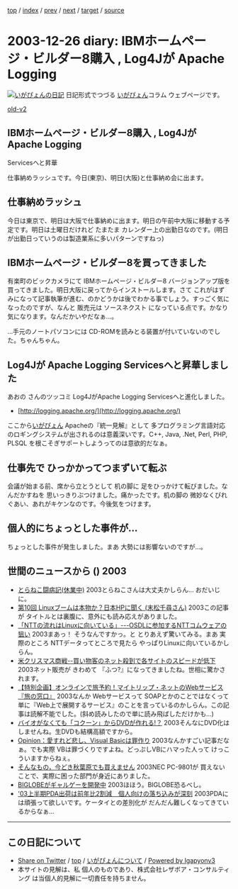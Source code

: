 [top](../index.html) 
 / [index](index.html) 
 / [prev](ig031225.html) 
 / [next](ig031227.html) 
 / [target](https://www.igapyon.jp/igapyon/diary/2003/ig031226.html) 
 / [source](https://github.com/igapyon/diary/blob/master/2003/ig031226.src.md) 

2003-12-26 diary: IBMホームページ・ビルダー8購入 , Log4Jが Apache Logging
=====================================================================================================
[![いがぴょんの日記](https://www.igapyon.jp/igapyon/diary/images/iga200306s.jpg "いがぴょん")](https://www.igapyon.jp/igapyon/diary/memo/memoigapyon.html) 日記形式でつづる [いがぴょん](https://www.igapyon.jp/igapyon/diary/memo/memoigapyon.html)コラム ウェブページです。

[old-v2](ig031226-orig.html)

## IBMホームページ・ビルダー8購入 , Log4Jが Apache Logging
Servicesへと昇華

仕事納めラッシュです。今日(東京)、明日(大阪)と仕事納め会に出ます。


## 仕事納めラッシュ

今日は東京で、明日は大阪で仕事納めに出ます。明日の午前中大阪に移動する予定です。明日は土曜日だけれど たまたま カレンダー上の出勤日なのです。(明日が出勤日っていうのは製造業系に多いパターンですねっ)

## IBMホームページ・ビルダー8を買ってきました

有楽町のビックカメラにて IBMホームページ・ビルダー8 バージョンアップ版を買ってきました。明日大阪に戻ってからインストールします。さて これがはずみになって記事執筆が進む、のかどうかは後でわかる事でしょう。すっごく気になったのですが、なんと 販売元は ソースネクスト になっている点です。かなり気になります。なんだかいやだなぁ…。

…手元のノートパソコンには CD-ROMを読みとる装置が付いていないのでした。ちゃんちゃん。

## Log4Jが Apache Logging Servicesへと昇華しました

あおの さんのツッコミ
Log4JがApache Logging Servicesへと進化しました。

* [http://logging.apache.org/](http://logging.apache.org/)

ここから[いがぴょん](http://www.igapyon.jp/igapyon/diary/memo/memoigapyon.html)
Apacheの『統一見解』として 多プログラミング言語対応のロギングシステムが出されるのは意義深いです。C++,
Java, .Net, Perl, PHP, PLSQL を根こそぎサポートしようってのは意欲的だなぁ。

## 仕事先で ひっかかってつまずいて転ぶ

会議が始まる前、席から立とうとして 机の脚に 足をひっかけて転びました。なんだかすねを 思いっきりぶつけました。痛かったです。机の脚の 微妙なくびれぐあい、あれがキケンなのです。今後気をつけます。

## 個人的にちょっとした事件が…

ちょっとした事件が発生しました。まあ 大勢には影響ないのですが…。

## 世間のニュースから () 2003

* [とらねこ闘病記(休業中)](http://yamaguch.sytes.net/~tora/diary/)  2003とらねこさんは大丈夫かしらん… おだいじに。
* [第10回 Linuxブームは本物か？日本HPに聞く (末松千尋さん)](http://japan.cnet.com/column/suematsu/story/0,2000048844,20063337,00.htm)  2003この記事が タイトルとは裏腹に、意外にも読み応えがありました。
* [「NTTの流れはLinuxに向いている」---OSDLに参加するNTTコムウェアの狙い](http://japan.cnet.com/news/maker/story/0,2000047861,20063051,00.htm)  2003まあっ！ そうなんですかっ。と とりあえず驚いてみる。まあ 実際のところ NTTデータってところで見たら やっぱりLinuxに向いているかしらん。
* [米クリスマス商戦--買い物客のネット殺到で各サイトのスピードが低下](http://japan.cnet.com/news/ebiz/story/0,2000047658,20063164,00.htm)  2003ネット販売が きわめて 『ふつ?』になってきましたね。世相に驚かされます。
* [【特別企画】オンラインで旅予約！マイトリップ・ネットのWebサービス『旅の窓口』](http://linux.ascii24.com/linux/news/today/2003/12/22/647512-000.html)  2003なんか Webサービスって SOAPとかのことではなくって 単に『Web上で展開するサービス』のことを言っているのかしらん。この記事は読解不能でした。(斜め読みしたので単に読み飛ばしただけかも…)
* [バイオがなくても「コクーン」からDVDが作れる!？](http://www.zdnet.co.jp/broadband/0312/22/lp06.html)  2003そんなにDVD化はしませんね。生DVDも結構高額ですから。
* [Opinion：愛すれど悲し、Visual Basicは罪作り](http://www.zdnet.co.jp/enterprise/0312/18/epn13.html)  2003なんかすごい記事だなぁ。でも実際 VBは罪づくりですよね。どっぷしVBにハマった人って けっこういますからねぇ。
* [そんなもの，今どき秋葉原でも買えません](http://itpro.nikkeibp.co.jp/free/ITPro/OPINION/20031215/1/)  2003NEC PC-9801が 買えないことで、実際に困った部門が身近にありました。
* [BIGLOBEがギャルゲーを開発中](http://www.zdnet.co.jp/news/0312/25/njbt_03.html)  2003ほほう。BIGLOBE恐るべし。
* ['03上半期PDA出荷は前年比2割減　個人向けの落ち込みが深刻](http://www.zdnet.co.jp/news/0312/25/njbt_02.html)  2003PDAには頑張って欲しいです。ケータイとの差別化が だんだん難しくなってきているからなぁ…


----------------------------------------------------------------------------------------------------

## この日記について

* [Share on Twitter](https://twitter.com/intent/tweet?hashtags=igapyon%2Cdiary%2C%E3%81%84%E3%81%8C%E3%81%B4%E3%82%87%E3%82%93&text=IBM%E3%83%9B%E3%83%BC%E3%83%A0%E3%83%9A%E3%83%BC%E3%82%B8%E3%83%BB%E3%83%93%E3%83%AB%E3%83%80%E3%83%BC8%E8%B3%BC%E5%85%A5+%2C+Log4J%E3%81%8C+Apache+Logging&url=https%3A%2F%2Fwww.igapyon.jp%2Figapyon%2Fdiary%2F2003%2Fig031226.html) / [top](../index.html) / [いがぴょんについて](https://www.igapyon.jp/igapyon/diary/memo/memoigapyon.html) / [Powered by Igapyonv3](https://github.com/igapyon/igapyonv3)
* 本サイトの見解は、私 個人のものであり、株式会社レザボア・コンサルティング は当個人的見解に一切責任を持ちません。 
